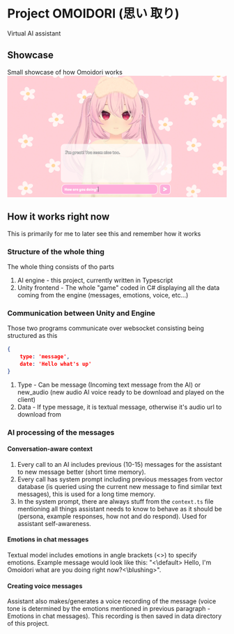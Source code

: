 # Project OMOIDORI (思い 取り)
Virtual AI assistant

## Showcase
Small showcase of how Omoidori works
![Showcase](./engine/assets/showcase.png "Showcase of the chat with omoidori")</br>

## How it works right now
This is primarily for me to later see this and remember how it works

### Structure of the whole thing
The whole thing consists of tho parts
1. AI engine - this project, currently written in Typescript
2. Unity frontend - The whole "game" coded in C# displaying all the data coming from the engine (messages, emotions, voice, etc...)

### Communication between Unity and Engine
Those two programs communicate over websocket consisting being structured as this
```json
{
    type: 'message',
    date: 'Hello what's up'
}
```
1. Type - Can be message (Incoming text message from the AI) or new_audio (new audio AI voice ready to be download and played on the client)
2. Data - If type message, it is textual message, otherwise it's audio url to download from

### AI processing of the messages

#### Conversation-aware context
1. Every call to an AI includes previous (10-15) messages for the assistant to new message better (short time memory).
2. Every call has system prompt including previous messages from vector database (is queried using the current new message to find similar text messages), this is used for a long time memory. 
3. In the system prompt, there are always stuff from the `context.ts` file mentioning all things assistant needs to know to behave as it should be (persona, example responses, how not and do respond). Used for assistant self-awareness.

#### Emotions in chat messages
Textual model includes emotions in angle brackets (<>) to specify emotions. Example message would look like this: "<\default> Hello, I'm Omoidori what are you doing right now?<\blushing>".

#### Creating voice messages
Assistant also makes/generates a voice recording of the message (voice tone is determined by the emotions mentioned in previous paragraph - Emotions in chat messages). This recording is then saved in data directory of this project.
